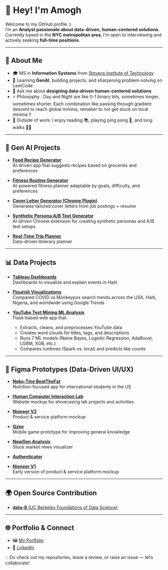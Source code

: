 # 👋 Hey! I'm Amogh  

Welcome to my GitHub profile :)  
I’m an **Analyst passionate about data-driven, human-centered solutions**.  
Currently based in the **NYC metropolitan area**, I’m open to interviewing and actively seeking **full-time positions**.  

---

## 🎯 About Me
- 🎓 MS in **Information Systems** from [Stevens Institute of Technology](https://www.stevens.edu/school-business/masters-programs/information-systems)  
- 🌱 Learning **GenAI**, building projects, and sharpening problem-solving on LeetCode  
- 💬 Ask me about **designing data-driven human-centered solutions**  
- ⚡ Philosophy : Day and Night are like 0-1 binary bits, sometimes longer, sometimes shorter. Each combination like passing through gradient descent to reach global minima, remeber to not get stuck on local minima !!
- 🎈 Outside of work: I enjoy reading 📚, playing ping pong 🏓, and long walks 🚶‍♂️  

---

## 🤖 Gen AI Projects
- [**Food Recipe Generator**](https://getfoodrecipe.streamlit.app)  
  AI-driven app that suggests recipes based on groceries and preferences  

- [**Fitness Routine Generator**](https://getfitnessroutine.streamlit.app)  
  AI-powered fitness planner adaptable by goals, difficulty, and preferences  

- [**Cover Letter Generator (Chrome Plugin)**](https://chromewebstore.google.com/detail/fkpngfojlofakgbochaelobacgekmpla)  
  Generates tailored cover letters from job postings + resume  

- [**Synthetic Persona A/B Test Generator**](https://chromewebstore.google.com/detail/fkpngfojlofakgbochaelobacgekmpla)  
  AI-driven Chrome extension for creating synthetic personas and A/B test setups  

- [**Real-Time Trip Planner**](https://outingplanner.streamlit.app/)  
  Data-driven itinerary planner  

---

## 📊 Data Projects
- [**Tableau Dashboards**](https://public.tableau.com/app/profile/amoghkokari)  
  Dashboards to visualize and explain events in Haiti  

- [**Flourish Visualizations**](https://public.flourish.studio/visualisation/10860806/)  
  Compared COVID vs Monkeypox search trends across the USA, Haiti, Nigeria, and worldwide using Google Trends  

- [**YouTube Text Mining ML Analysis**](https://github.com/amoghkokari/youTube_textMining_ML_Analysis)  
  Flask-based web app that:  
  - Extracts, cleans, and preprocesses YouTube data  
  - Creates word clouds for titles, tags, and descriptions  
  - Runs 7 ML models (Naive Bayes, Logistic Regression, AdaBoost, LGBM, XGB, etc.)  
  - Compares runtimes (Spark vs. local) and predicts like counts  

---

## 🎨 Figma Prototypes (Data-Driven UI/UX)
- [**Neko-Tine BeatTheFat**](https://www.figma.com/proto/kOJYB4BlA9dLRKlucSTUig/BTF?type=design&node-id=8-2&t=CAubBeAtzthSb0bF-1&scaling=scale-down&page-id=0%3A1&starting-point-node-id=8%3A2&mode=design)  
  Nutrition-focused app for international students in the US  

- [**Human Computer Interaction Lab**](https://www.figma.com/proto/NT0i0Lx5zegnNuJArNAMWS/StevensHCI?node-id=1%3A2&starting-point-node-id=1%3A2)  
  Website mockup for showcasing lab projects and activities  

- [**Nioneer V2**](https://www.figma.com/proto/LzOZNJ2rKPeGM7xzjn9vrE/Untitled?node-id=1%3A2)  
  Product & service platform mockup  

- [**Qzee**](https://www.figma.com/proto/AuFRUijarfTwSzMDBsoin3/Qzeee?node-id=0%3A3&scaling=scale-down&page-id=0%3A1&starting-point-node-id=11%3A2)  
  Mobile game prototype for improving general knowledge  

- [**NewGen Analysis**](https://www.figma.com/proto/YWytkthtZJxeRyecV2cI2s/NGA?node-id=11%3A5&scaling=scale-down&page-id=11%3A0&starting-point-node-id=39%3A76&show-proto-sidebar=1)  
  Stock market news visualizer  

- [**Authenticator**](https://www.figma.com/proto/UnCjKfv9U8qaThBja217a9/Authenticator?node-id=7%3A194&scaling=min-zoom&page-id=0%3A1)  

- [**Nioneer V1**](https://www.figma.com/proto/BjfEVzu7iWSEQ7ZtsHQvZ0/UI?node-id=1%3A25&scaling=scale-down&page-id=0%3A1&starting-point-node-id=1%3A5)  
  Early version of product & service platform mockup  

---

## 🌍 Open Source Contribution
- [**data-8** (UC Berkeley Foundations of Data Science)](https://github.com/data-8/datascience/pull/576)  

---

## 🌐 Portfolio & Connect
- 🖼️ [My Portfolio](https://padlet.com/amoghkokari/my-portfolio-pmedtgib3l3qk1ma)  
- 💼 [LinkedIn](https://www.linkedin.com/in/amoghkokari/)  

💡 Do check out my repositories, leave a review, or raise an issue — let’s collaborate!  
